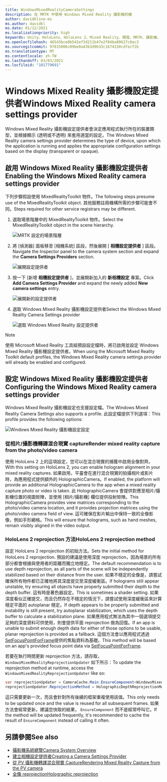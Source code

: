 ```yaml
---
title: WindowsMixedRealityCameraSettings
description: 在 MRTK 中使用 Windows Mixed Reality 攝影機的檔
author: davidkline-ms
ms.author: davidkl
ms.date: 01/12/2021
ms.localizationpriority: high
keywords: Unity、HoloLens、HoloLens 2、Mixed Reality、開發、MRTK、攝影機、
ms.openlocfilehash: 46543bce0b542ef3d211b47e2f84ba89627c0ac3
ms.sourcegitcommit: 97815006c09be0a43b3d9b33c1674150cdfecf2b
ms.translationtype: MT
ms.contentlocale: zh-TW
ms.lasthandoff: 03/03/2021
ms.locfileid: "101779691"
---
```

# <a name="windows-mixed-reality-camera-settings-provider"></a><span data-ttu-id="eb24e-104">Windows Mixed Reality 攝影機設定提供者</span><span class="sxs-lookup"><span data-stu-id="eb24e-104">Windows Mixed Reality camera settings provider</span></span>

<span data-ttu-id="eb24e-105">Windows Mixed Reality 攝影機設定提供者會決定應用程式執行所在的裝置類型，並根據顯示 (透明或不透明) 來套用適當的設定。</span><span class="sxs-lookup"><span data-stu-id="eb24e-105">The Windows Mixed Reality camera settings provider determines the type of device, upon which the application is running and applies the appropriate configuration settings based on the display (transparent or opaque).</span></span>

## <a name="enabling-the-windows-mixed-reality-camera-settings-provider"></a><span data-ttu-id="eb24e-106">啟用 Windows Mixed Reality 攝影機設定提供者</span><span class="sxs-lookup"><span data-stu-id="eb24e-106">Enabling the Windows Mixed Reality camera settings provider</span></span>

<span data-ttu-id="eb24e-107">下列步驟假設使用 MixedRealityToolkit 物件。</span><span class="sxs-lookup"><span data-stu-id="eb24e-107">The following steps presume use of the MixedRealityToolkit object.</span></span> <span data-ttu-id="eb24e-108">其他服務註冊機構所需的步驟可能會不同。</span><span class="sxs-lookup"><span data-stu-id="eb24e-108">Steps required for other service registrars may be different.</span></span>

1. <span data-ttu-id="eb24e-109">選取場景階層中的 MixedRealityToolkit 物件。</span><span class="sxs-lookup"><span data-stu-id="eb24e-109">Select the MixedRealityToolkit object in the scene hierarchy.</span></span>

    ![MRTK 設定的場景階層](../images/MRTK_ConfiguredHierarchy.png)

2. <span data-ttu-id="eb24e-111">將 [偵測器] 面板移至 [相機系統] 區段，然後展開 [ **相機設定提供者** ] 區段。</span><span class="sxs-lookup"><span data-stu-id="eb24e-111">Navigate the Inspector panel to the camera system section and expand the **Camera Settings Providers** section.</span></span>

    ![展開設定提供者](../images/camera-system/ExpandProviders.png)

3. <span data-ttu-id="eb24e-113">按一下 [新增 **相機設定提供者** ]，並展開新加入的 **新相機設定** 專案。</span><span class="sxs-lookup"><span data-stu-id="eb24e-113">Click **Add Camera Settings Provider** and expand the newly added **New camera settings** entry.</span></span>

    ![展開新的設定提供者](../images/camera-system/ExpandNewProvider.png)

4. <span data-ttu-id="eb24e-115">選取 Windows Mixed Reality 攝影機設定提供者</span><span class="sxs-lookup"><span data-stu-id="eb24e-115">Select the Windows Mixed Reality Camera Settings provider</span></span>

    ![選取 Windows Mixed Reality 設定提供者](../images/camera-system/SelectWindowsMixedRealitySettings.png)

> [!NOTE]
> <span data-ttu-id="eb24e-117">使用 Microsoft Mixed Reality 工具組預設設定檔時，將已啟用並設定 Windows Mixed Reality 攝影機設定提供者。</span><span class="sxs-lookup"><span data-stu-id="eb24e-117">When using the Microsoft Mixed Reality Toolkit default profiles, the Windows Mixed Reality camera settings provider will already be enabled and configured.</span></span>

## <a name="configuring-the-windows-mixed-reality-camera-settings-provider"></a><span data-ttu-id="eb24e-118">設定 Windows Mixed Reality 攝影機設定提供者</span><span class="sxs-lookup"><span data-stu-id="eb24e-118">Configuring the Windows Mixed Reality camera settings provider</span></span>

<span data-ttu-id="eb24e-119">Windows Mixed Reality 攝影機設定也支援設定檔。</span><span class="sxs-lookup"><span data-stu-id="eb24e-119">The Windows Mixed Reality Camera Settings also supports a profile.</span></span> <span data-ttu-id="eb24e-120">此設定檔提供下列選項：</span><span class="sxs-lookup"><span data-stu-id="eb24e-120">This profile provides the following options:</span></span>

![Windows Mixed Reality 攝影機設定設定](../images/camera-system/WMRCameraSettingsProfile.png)

### <a name="render-mixed-reality-capture-from-the-photovideo-camera"></a><span data-ttu-id="eb24e-122">從相片/攝影機轉譯混合現實 capture</span><span class="sxs-lookup"><span data-stu-id="eb24e-122">Render mixed reality capture from the photo/video camera</span></span>

<span data-ttu-id="eb24e-123">使用 HoloLens 2 上的這項設定，您可以在混合現實的捕獲中啟用全像對齊。</span><span class="sxs-lookup"><span data-stu-id="eb24e-123">With this setting on HoloLens 2, you can enable hologram alignment in your mixed reality captures.</span></span> <span data-ttu-id="eb24e-124">如果啟用，平臺會在進行混合現實的拍攝相片或影片時，為應用程式提供額外的 HolographicCamera。</span><span class="sxs-lookup"><span data-stu-id="eb24e-124">If enabled, the platform will provide an additional HolographicCamera to the app when a mixed reality capture photo or video is taken.</span></span> <span data-ttu-id="eb24e-125">此 HolographicCamera 會提供對應至相片/攝影機位置的視圖矩陣，並使用 [相片/攝影機] 欄位提供投射矩陣。</span><span class="sxs-lookup"><span data-stu-id="eb24e-125">This HolographicCamera provides view matrices corresponding to the photo/video camera location, and it provides projection matrices using the photo/video camera field of view.</span></span> <span data-ttu-id="eb24e-126">這可確保在影片輸出中保持一致的全像影像，例如手形網格。</span><span class="sxs-lookup"><span data-stu-id="eb24e-126">This will ensure that holograms, such as hand meshes, remain visibly aligned in the video output.</span></span>

### <a name="hololens-2-reprojection-method"></a><span data-ttu-id="eb24e-127">HoloLens 2 reprojection 方法</span><span class="sxs-lookup"><span data-stu-id="eb24e-127">HoloLens 2 reprojection method</span></span>

<span data-ttu-id="eb24e-128">設定 HoloLens 2 reprojection 的初始方法。</span><span class="sxs-lookup"><span data-stu-id="eb24e-128">Sets the initial method for HoloLens 2 reprojection.</span></span> <span data-ttu-id="eb24e-129">預設的建議是使用深度 reprojection，因為場景的所有部分都會根據與使用者的距離而獨立地穩定。</span><span class="sxs-lookup"><span data-stu-id="eb24e-129">The default recommendation is to use depth reprojection, as all parts of the scene will be independently stabilized based on their distance from the user.</span></span> <span data-ttu-id="eb24e-130">如果不穩定的全像是，請嘗試確保所有物件都已正確地將其深度提交至深度緩衝區。</span><span class="sxs-lookup"><span data-stu-id="eb24e-130">If holograms still appear unstable, try ensuring all objects have properly submitted their depth to the depth buffer.</span></span> <span data-ttu-id="eb24e-131">這有時是著色器設定。</span><span class="sxs-lookup"><span data-stu-id="eb24e-131">This is sometimes a shader setting.</span></span> <span data-ttu-id="eb24e-132">如果深度看似正確提交，而且仍然存在不穩定的情況下，請嘗試使用深度緩衝區來計算穩定平面的 autoplanar 穩定。</span><span class="sxs-lookup"><span data-stu-id="eb24e-132">If depth appears to be properly submitted and instability is still present, try autoplanar stabilization, which uses the depth buffer to calculate a stabilization plane.</span></span> <span data-ttu-id="eb24e-133">如果應用程式無法為其中一個選項提交足夠的深度資料可供使用，則會提供平面 reprojection 做為回復。</span><span class="sxs-lookup"><span data-stu-id="eb24e-133">If an app is unable to submit enough depth data for either of those options to be usable, planar reprojection is provided as a fallback.</span></span> <span data-ttu-id="eb24e-134">這個方法會以應用程式透過 [SetFocusPointForFrame](https://docs.unity3d.com/ScriptReference/XR.WSA.HolographicSettings.SetFocusPointForFrame.html)提供的焦點資料為基礎。</span><span class="sxs-lookup"><span data-stu-id="eb24e-134">This method will be based on an app's provided focus point data via [SetFocusPointForFrame](https://docs.unity3d.com/ScriptReference/XR.WSA.HolographicSettings.SetFocusPointForFrame.html).</span></span>

<span data-ttu-id="eb24e-135">若要在執行時間更新 reprojection 方法，請存取， `WindowsMixedRealityReprojectionUpdater` 如下所示：</span><span class="sxs-lookup"><span data-stu-id="eb24e-135">To update the reprojection method at runtime, access the `WindowsMixedRealityReprojectionUpdater` like so:</span></span>

```c#
var reprojectionUpdater = CameraCache.Main.EnsureComponent<WindowsMixedRealityReprojectionUpdater>();
reprojectionUpdater.ReprojectionMethod = HolographicDepthReprojectionMethod.AutoPlanar;
```

<span data-ttu-id="eb24e-136">這只需要更新一次，而且會針對所有後續的框架重複使用該值。</span><span class="sxs-lookup"><span data-stu-id="eb24e-136">This only needs to be updated once and the value is reused for all subsequent frames.</span></span> <span data-ttu-id="eb24e-137">如果方法會經常更新，建議您快取的結果， `EnsureComponent` 而不是經常呼叫它。</span><span class="sxs-lookup"><span data-stu-id="eb24e-137">If the method will be updated frequently, it's recommended to cache the result of `EnsureComponent` instead of calling it often.</span></span>

## <a name="see-also"></a><span data-ttu-id="eb24e-138">另請參閱</span><span class="sxs-lookup"><span data-stu-id="eb24e-138">See also</span></span>

- [<span data-ttu-id="eb24e-139">攝影機系統總覽</span><span class="sxs-lookup"><span data-stu-id="eb24e-139">Camera System Overview</span></span>](camera-system-overview.md)
- [<span data-ttu-id="eb24e-140">建立相機設定提供者</span><span class="sxs-lookup"><span data-stu-id="eb24e-140">Creating a Camera Settings Provider</span></span>](create-settings-provider.md)
- [<span data-ttu-id="eb24e-141">從 PV 攝影機轉譯混合現實 Capture</span><span class="sxs-lookup"><span data-stu-id="eb24e-141">Rendering Mixed Reality Capture from the PV camera</span></span>](https://docs.microsoft.com/windows/mixed-reality/mixed-reality-capture-for-developers#render-from-the-pv-camera-opt-in)
- [<span data-ttu-id="eb24e-142">全像 reprojection</span><span class="sxs-lookup"><span data-stu-id="eb24e-142">Holographic reprojection</span></span>](https://docs.microsoft.com/windows/mixed-reality/hologram-stability#reprojection)
